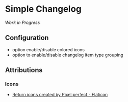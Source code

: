 # Simple Changelog

*Work in Progress*


## Configuration
- option enable/disable colored icons
- option to enable/disable changelog item type grouping


## Attributions
### Icons
- [Return icons created by Pixel perfect - Flaticon](https://www.flaticon.com/free-icons/return)